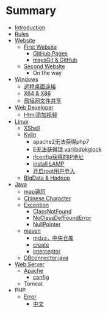 # Summary

* [Introduction](README.md)
* [Rules](rules.md)
* [Website](chapter1.md)
  * [First Website](chapter1/first-website.md)
    * [GitHub Pages](chapter1/github-pages.md)
    * [msysGit & GitHub](chapter1/nnwy.md)
  * [Second Website](chapter1/second-website.md)
    * On the way
* [Windows](windows.md)
  * [远程桌面连接](windows/yuan-cheng-zhuo-mian-lian-jie.md)
  * [X64 & X86](windows/x64-and-x86.md)
  * [局域网文件共享](windows/ju-yu-wang-wen-jian-gong-xiang.md)
* [Web Developer](html.md)
  * [Html添加视频](html/tu-pian-ju-zhong-xian-shi.md)
* [Linux](linux.md)
  * [XShell](linux/xshell.md)
  * [Kylin](linux/kylin.md)
    * apache2无法获得php7
    * [E无法获得锁 varlibdpkglock](linux/ewu-fa-huo-de-suo-varlibdpkglock.md)
    * [ifconfig获得的IP地址](linux/ifconfighuo-de-de-ip-di-zhi.md)
    * [install LAMP](linux/install-lamp.md)
    * [开启root用户登入](linux/kai-qi-root-yong-hu-deng-ru.md)
  * [BIgData & Hadoop](linux/bigdata-and-hadoop.md)
* [Java](java.md)
  * [map遍历](java/mapbian-li.md)
  * [Chinese Character](java/chinese-character.md)
  * [Exception](java/exception.md)
    * [ClassNotFound](java/exception/classnotfound.md)
    * [NoClassDefFoundError](java/exception/daihui.md)
    * [NullPointer](java/exception/nullpointer.md)
  * [maven](java/maven.md)
    * [mdzz，中央仓库](java/maven/mdzzff0c-zhong-yang-cang-ku.md)
    * [create](java/maven/crete.md)
    * [interceptor](java/maven/interceptor.md)
  * [DBconnector.java](java/dbconnectorjava.md)
* [Web Server](web-server.md)
  * [Apache](web-server/apache.md)
    * [config](web-server/apache/config.md)
  * Tomcat
* PHP
  * [Error](error.md)
    * [中文](error/zhong-wen.md)

